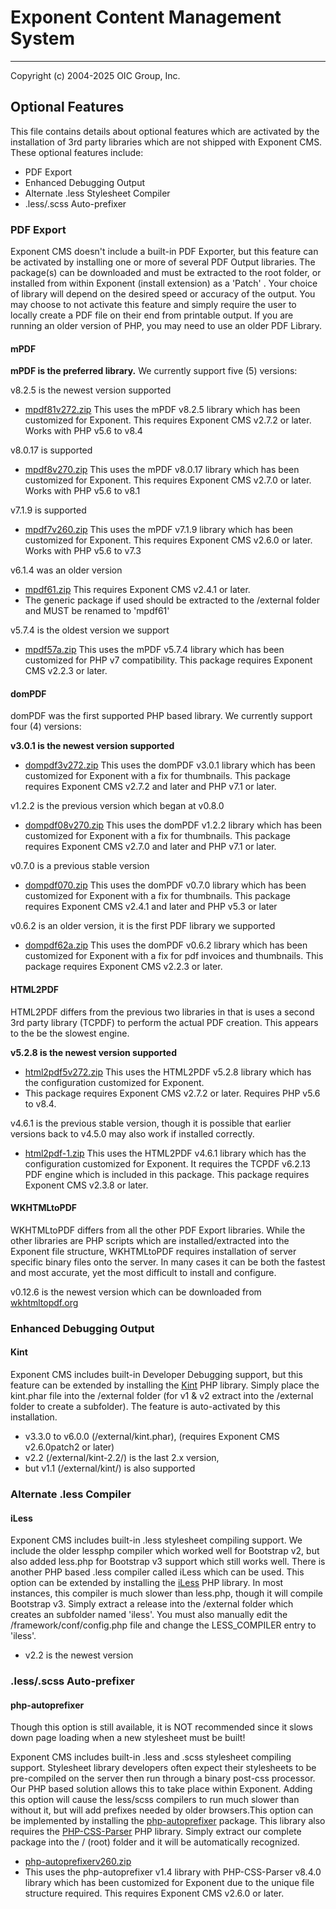 # Exponent Content Management System

---

Copyright (c) 2004-2025 OIC Group, Inc.

## Optional Features

This file contains details about optional features which are activated
by the installation of 3rd party libraries which are not shipped with Exponent CMS.
These optional features include:

- PDF Export
- Enhanced Debugging Output
- Alternate .less Stylesheet Compiler
- .less/.scss Auto-prefixer

### PDF Export

Exponent CMS doesn't include a built-in PDF Exporter, but this feature can be activated by
installing one or more of several PDF Output libraries. The package(s) can be downloaded
and must be extracted to the root folder, or installed from within Exponent
(install extension) as a 'Patch' . Your choice of library will depend on the desired
speed or accuracy of the output. You may choose to not activate this feature and
simply require the user to locally create a PDF file on their end from printable output.
If you are running an older version of PHP, you may need to use an older PDF Library.

#### mPDF

**mPDF is the preferred library.** We currently support five (5) versions:

v8.2.5 is the newest version supported

- [mpdf81v272.zip](https://sourceforge.net/projects/exponentcms/files/Add-ons/mpdf81v272.zip/download)
  This uses the mPDF v8.2.5 library which has been customized for Exponent.
  This requires Exponent CMS v2.7.2 or later. Works with PHP v5.6 to v8.4

v8.0.17 is supported

- [mpdf8v270.zip](https://sourceforge.net/projects/exponentcms/files/Add-ons/mpdf8v270.zip/download)
  This uses the mPDF v8.0.17 library which has been customized for Exponent.
  This requires Exponent CMS v2.7.0 or later. Works with PHP v5.6 to v8.1

v7.1.9 is supported

- [mpdf7v260.zip](https://sourceforge.net/projects/exponentcms/files/Add-ons/mpdf7v260.zip/download)
  This uses the mPDF v7.1.9 library which has been customized for Exponent.
  This requires Exponent CMS v2.6.0 or later. Works with PHP v5.6 to v7.3

v6.1.4 was an older version

- [mpdf61.zip](https://sourceforge.net/projects/exponentcms/files/Add-ons/mpdf61.zip/download)
  This requires Exponent CMS v2.4.1 or later.
- The generic package if used should be extracted to the /external folder and MUST be renamed to 'mpdf61'

v5.7.4 is the oldest version we support

- [mpdf57a.zip](https://sourceforge.net/projects/exponentcms/files/Add-ons/mpdf57a.zip/download)
  This uses the mPDF v5.7.4 library which has been customized for PHP v7 compatibility. This
  package requires Exponent CMS v2.2.3 or later.

#### domPDF

domPDF was the first supported PHP based library. We currently support four (4) versions:

**v3.0.1 is the newest version supported**

- [dompdf3v272.zip](https://sourceforge.net/projects/exponentcms/files/Add-ons/dompdf3v272.zip/download)
  This uses the domPDF v3.0.1 library which has been customized for Exponent with a fix for thumbnails.
  This package requires Exponent CMS v2.7.2 and later and PHP v7.1 or later.

v1.2.2 is the previous version which began at v0.8.0

- [dompdf08v270.zip](https://sourceforge.net/projects/exponentcms/files/Add-ons/dompdf08v260.zip/download)
  This uses the domPDF v1.2.2 library which has been customized for Exponent with a fix for thumbnails.
  This package requires Exponent CMS v2.7.0 and later and PHP v7.1 or later.

v0.7.0 is a previous stable version

- [dompdf070.zip](https://sourceforge.net/projects/exponentcms/files/Add-ons/dompdf070.zip/download)
  This uses the domPDF v0.7.0 library which has been customized for Exponent with a fix for thumbnails.
  This package requires Exponent CMS v2.4.1 and later and PHP v5.3 or later

v0.6.2 is an older version, it is the first PDF library we supported

- [dompdf62a.zip](https://sourceforge.net/projects/exponentcms/files/Add-ons/dompdf62a.zip/download)
  This uses the domPDF v0.6.2 library which has been customized for Exponent with a fix for pdf
  invoices and thumbnails. This package requires Exponent CMS v2.2.3 or later.

#### HTML2PDF

HTML2PDF differs from the previous two libraries in that is uses a second 3rd party
library (TCPDF) to perform the actual PDF creation. This appears to the be the slowest engine.

**v5.2.8 is the newest version supported**

- [html2pdf5v272.zip](https://sourceforge.net/projects/exponentcms/files/Add-ons/html2pdf5v272.zip/download)
  This uses the HTML2PDF v5.2.8 library which has the configuration customized for Exponent. 
- This package requires Exponent CMS v2.7.2 or later. Requires PHP v5.6 to v8.4.

v4.6.1 is the previous stable version, though it is possible that earlier versions back to v4.5.0
may also work if installed correctly.

- [html2pdf-1.zip](https://sourceforge.net/projects/exponentcms/files/Add-ons/html2pdf-1.zip/download)
  This uses the HTML2PDF v4.6.1 library which has the configuration customized for Exponent. It requires
  the TCPDF v6.2.13 PDF engine which is included in this package. This package requires Exponent CMS v2.3.8
  or later.

#### WKHTMLtoPDF

WKHTMLtoPDF differs from all the other PDF Export libraries. While the other libraries
are PHP scripts which are installed/extracted into the Exponent file structure, WKHTMLtoPDF
requires installation of server specific binary files onto the server. In many cases
it can be both the fastest and most accurate, yet the most difficult to install and configure.

v0.12.6 is the newest version which can be downloaded from [wkhtmltopdf.org](https://wkhtmltopdf.org/downloads.html)

### Enhanced Debugging Output

#### Kint

Exponent CMS includes built-in Developer Debugging support, but this feature can be extended by
installing the [Kint](https://github.com/kint-php/kint) PHP library. Simply place the kint.phar file
into the /external folder (for v1 & v2 extract into the /external folder to create a subfolder).
The feature is auto-activated by this installation.

- v3.3.0 to v6.0.0 (/external/kint.phar), (requires Exponent CMS v2.6.0patch2 or later)
- v2.2 (/external/kint-2.2/) is the last 2.x version,
- but v1.1 (/external/kint/) is also supported

### Alternate .less Compiler

#### iLess

Exponent CMS includes built-in .less stylesheet compiling support. We include the older lessphp compiler
which worked well for Bootstrap v2, but also added less.php for Bootstrap v3 support which still works well.
There is another PHP based .less compiler called iLess which can be used. This option can be extended by
installing the [iLess](https://github.com/mishal/iless) PHP library. In most instances, this compiler is much
slower than less.php, though it will compile Bootstrap v3. Simply extract a release into
the /external folder which creates an subfolder named 'iless'. You must also manually edit the
/framework/conf/config.php file and change the LESS_COMPILER entry to 'iless'.

- v2.2 is the newest version

### .less/.scss Auto-prefixer

#### php-autoprefixer

Though this option is still available, it is NOT recommended since it slows down page loading when a new 
stylesheet must be built! 

Exponent CMS includes built-in .less and .scss stylesheet compiling support. Stylesheet library developers
often expect their stylesheets to be pre-compiled on the server then run through a binary post-css processor.
Our PHP based solution allows this to take place within Exponent. Adding this option will cause the less/scss 
compilers to run much slower than without it, but will add prefixes needed by older browsers.This option can be
implemented by installing the [php-autoprefixer](https://github.com/padaliyajay/php-autoprefixer) package.
This library also requires the [PHP-CSS-Parser](https://github.com/sabberworm/PHP-CSS-Parser) PHP
library.  Simply extract our complete package into the / (root) folder and it will be automatically recognized.

- [php-autoprefixerv260.zip](https://sourceforge.net/projects/exponentcms/files/Add-ons/php-autoprefixerv260.zip/download)
- This uses the php-autoprefixer v1.4 library with PHP-CSS-Parser v8.4.0 library which has been customized
  for Exponent due to the unique file structure required. This requires Exponent CMS v2.6.0 or later.
